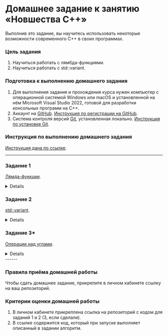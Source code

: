 # Домашнее задание к занятию «Новшества С++»

Выполнив это задание, вы научитесь использовать некоторые возможности современного C++ в своих программах.

### Цель задания

1. Научиться работать с лямбда-функциями.
2. Научиться работать с std::variant.

### Подготовка к выполнению домашнего задания

1. Для выполнения задания и прохождения курса нужен компьютер с операционной системой Windows или macOS и установленной на нём Microsoft Visual Studio 2022, готовой для разработки консольных программ на C++.
2. Аккаунт на [GitHub](https://github.com/). [Инструкция по регистрации на GitHub](https://github.com/netology-code/cppm-homeworks/tree/main/common/sign%20up).
3. Система контроля версий [Git](https://git-scm.com/), установленная локально. [Инструкция по установке Git](https://github.com/netology-code/cppm-homeworks/tree/main/common/download).

### Инструкция по выполнению домашнего задания

[Инструкция дана по ссылке](https://github.com/netology-code/cppm-homeworks/blob/main/common/readme.md).

------

### Задание 1

[Лямда-функции](01).
<details>
# Задача 1. Лямбда-функция

### Описание
Напишите программу, которая все нечётные элементы массива (`std::vector`) умножает на 3 с помощью лямбда-функции.

Циклы использовать не нужно.

### Пример работы программы
```
Входные данные:  4 7 9 14 12 
Выходные данные: 4 21 27 14 12
```
#### Подсказки

Не читайте этот раздел сразу. Попытайтесь сначала решить задачу самостоятельно :)

<details>

<summary>Что использовать для решения.</summary>

Подсказка 1. Прочитать про вектор можно [по ссылке](https://ru.cppreference.com/w/cpp/container/vector). Вам понадобятся методы `begin` и `end`.

Подсказка 2. Можно использовать функцию `std::for_each`.

</details>
</details>



### Задание 2

[std::variant](02).

<details>
# Задача 2. std::variant

### Описание
std::variant бывает удобно применять в разработке парсеров.

Например, есть некоторая универсальная функция, которая может возвращать значения разных типов в зависимости от контекста.
В этом задании вам нужно использовать простую функцию, которая может возвращать число, строку или массив чисел. 

```C++
std::variant<int, std::string, std::vector<int>> get_variant() {
	std::srand(std::time(nullptr));
	int random_variable = std::rand() % 3;

	std::variant<int, std::string, std::vector<int>> result;
	switch (random_variable)
	{
	case 0:
		result = 5;
		break;
	case 1:
		result = "string";
		break;
	case 2:
		result = std::vector<int>{ 1, 2, 3, 4, 5 };
		break;
	default:
		break;
	}
	return result;
}
```

Вам нужно написать обработку результата этой функции следующим образом:
* Если в результате функции содержится int, то вывести число, умноженное на 2.
* Если в результате функции содержится строка, то просто вывести её в консоль.
* Если в результате функции содержится вектор чисел, то вывести все его элементы в консоль.


#### Подсказки

Не читайте этот раздел сразу. Попытайтесь сначала решить задачу самостоятельно :)

<details>

<summary>Какие функции использовать.</summary>

Используйте функции `std::holds_alternative`, `std::get` или `std::get_if`.

</details>

</details>

### Задание 3*

[Операции над углами](https://github.com/netology-code/cppl-homeworks/tree/main/01/03).
<details>
# Задача 3*. Операции над углами

### Описание
Иногда бывает нужно хранить созданные лямбда-функции. Для этого есть тип [std::function](https://en.cppreference.com/w/cpp/utility/functional/function).

В этой задаче вам дан массив значений углов. Нужно вывести их синус и косинус.
Сделать это нужно так, чтобы при необходимости вывода новых операций с этими углами, например, если захотим посчитать тангенс, не пришлось изменять код вывода.

```C++
for (const auto& angle : angles) {
	std::cout << angle << ": ";
	for (const auto& function : functions)
		function(angle);
	std::cout << std::endl;
}
```

### Пример правильной работы программы
```
[Входные данные]: 30 * 3.1415926 / 180, 60 * 3.1415926 / 180, 90 * 3.1415926 / 180 // перевод из градусов в радианы
[Выходные данные]:
0.523599: sin: 0.5 cos: 0.866025
1.0472: sin: 0.866025 cos: 0.5
1.5708: sin: 1 cos: 2.67949e-08
```


#### Подсказки

Не читайте этот раздел сразу. Попытайтесь сначала решить задачу самостоятельно :)

<details>

<summary>Что использовать для решения.</summary>

Нужно правильно понять, какая сигнатура будет у лямда-функций, и правильно их сохранить.

</details>

</details>
------

### Правила приёма домашней работы

Чтобы сдать домашнее задание, прикрепите в личном кабинете ссылку на ваш репозиторий.

### Критерии оценки домашней работы

1. В личном кабинете прикреплена ссылка на репозиторий с кодом для заданий 1 и 2 (3, если сделали).
2. В ссылке содержится код, который при запуске выполняет описанный в задании алгоритм.




